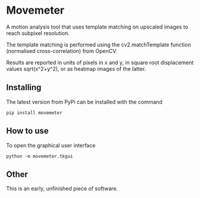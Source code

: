 <h1>Movemeter</h1>
A motion analysis tool that uses template matching
on upscaled images to reach subpixel resolution.

The template matching is performed using
the cv2.matchTemplate function (normalised cross-correlation) from OpenCV.

Results are reported in units of pixels in x and y,
in square root displacement values sqrt(x^2+y^2),
or as heatmap images of the latter.


<h2>Installing</h2>

The latest version from PyPi can be installed with the command

```
pip install movemeter
```


<h2>How to use</h2>

To open the graphical user interface

```
python -m movemeter.tkgui
```


<h2>Other</h2>
This is an early, unfinished piece of software.


